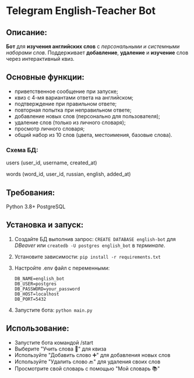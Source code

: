 # Telegram English-Teacher Bot

## Описание:
**Бот** для **изучения английских слов** с _персональными и системными наборами слов_. Поддерживает **добавление**, **удаление** и **изучение** слов через интерактивный квиз.

## Основные функции:

- приветственное сообщение при запуске;
- квиз с 4-мя вариантами ответа на английском;
- подтверждение при правильном ответе;
- повторная попытка при неправильном ответе;
- добавление новых слов (персонально для пользователя);
- удаление слов (только из личного словаря);
- просмотр личного словаря;
- общий набор из 10 слов (цвета, местоимения, базовые слова).

### Схема БД:  

users (user_id, username, created_at)

words (word_id, user_id, russian, english, added_at)

## Требования:  

Python 3.8+
PostgreSQL

## Установка и запуск:  

1) Создайте БД выполнив запрос: ``CREATE DATABASE english-bot`` для *DBeaver* или ``createdb -U postgres english_bot`` в *терминале*.
2) Установите зависимости:  ``pip install -r requirements.txt``
3) Настройте .env файл с переменными:

   ```BOT_TOKEN=your_bot_token
   DB_NAME=english_bot
   DB_USER=postgres
   DB_PASSWORD=your_password
   DB_HOST=localhost
   DB_PORT=5432
4) Запустите бота:  ``python main.py``



## Использование:

- Запустите бота командой /start
- Выберите "Учить слова 🚀" для квиза
- Используйте "Добавить слово ➕" для добавления новых слов
- Используйте "Удалить слово 🔙" для удаления своих слов
- Просмотрите свой словарь с помощью "Мой словарь 📚"
